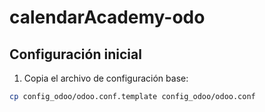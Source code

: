 # calendarAcademy-odo

## Configuración inicial

1. Copia el archivo de configuración base:
```bash
cp config_odoo/odoo.conf.template config_odoo/odoo.conf